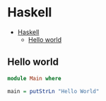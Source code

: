 # Haskell

<!--ts-->
* [Haskell](hasekll.md#haskell)
   * [Hello world](hasekll.md#hello-world)

<!-- Added by: runner, at: Thu Sep 23 07:37:30 UTC 2021 -->

<!--te-->

## Hello world
```haskell
module Main where

main = putStrLn "Hello World"
```
